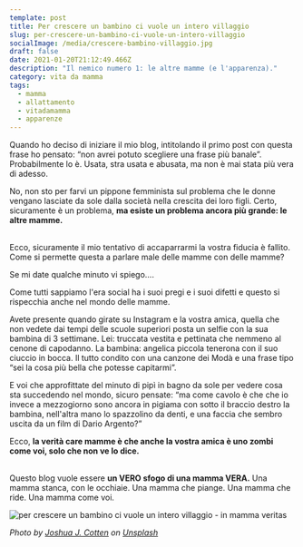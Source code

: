 ```yaml
---
template: post
title: Per crescere un bambino ci vuole un intero villaggio
slug: per-crescere-un-bambino-ci-vuole-un-intero-villaggio
socialImage: /media/crescere-bambino-villaggio.jpg
draft: false
date: 2021-01-20T21:12:49.466Z
description: "Il nemico numero 1: le altre mamme (e l'apparenza)."
category: vita da mamma
tags:
  - mamma
  - allattamento
  - vitadamamma
  - apparenze
---
```

Quando ho deciso di iniziare il mio blog, intitolando il primo post con questa frase ho pensato: “non avrei potuto scegliere una frase più banale”. Probabilmente lo è. Usata, stra usata e abusata, ma non è mai stata più vera di adesso.

No, non sto per farvi un pippone femminista sul problema che le donne vengano lasciate da sole dalla società nella crescita dei loro figli. Certo, sicuramente è un problema, **ma esiste un problema ancora più grande: le altre mamme.**

\
Ecco, sicuramente il mio tentativo di accaparrarmi la vostra fiducia è fallito. Come si permette questa a parlare male delle mamme con delle mamme?

Se mi date qualche minuto vi spiego....

Come tutti sappiamo l'era social ha i suoi pregi e i suoi difetti e questo si rispecchia anche nel mondo delle mamme. 

Avete presente quando girate su Instagram e la vostra amica, quella che non vedete dai tempi delle scuole superiori posta un selfie con la sua bambina di 3 settimane. Lei: truccata vestita e pettinata che nemmeno al cenone di capodanno. La bambina: angelica piccola tenerona con il suo ciuccio in bocca. Il tutto condito con una canzone dei Modà e una frase tipo “sei la cosa più bella che potesse capitarmi”.

E voi che approfittate del minuto di pipì in bagno da sole per vedere cosa sta succedendo nel mondo, sicuro pensate: “ma come cavolo è che che io invece a mezzogiorno sono ancora in pigiama con sotto il braccio destro la bambina, nell'altra mano lo spazzolino da denti, e una faccia che sembro uscita da un film di Dario Argento?”

Ecco, **la verità care mamme è che anche la vostra amica è uno zombi come voi, solo che non ve lo dice.**

\
Questo blog vuole essere **un VERO sfogo di una mamma VERA.** Una mamma stanca, con le occhiaie. Una mamma che piange. Una mamma che ride. Una mamma come voi.

![per crescere un bambino ci vuole un intero villaggio - in mamma veritas](/media/crescere-bambino-villaggio.jpg "per crescere un bambino ci vuole un intero villaggio - in mamma veritas")

*<span>Photo by <a href="https://unsplash.com/@jcotten?utm_source=unsplash&amp;utm_medium=referral&amp;utm_content=creditCopyText">Joshua J. Cotten</a> on <a href="https://unsplash.com/?utm_source=unsplash&amp;utm_medium=referral&amp;utm_content=creditCopyText">Unsplash</a></span>*